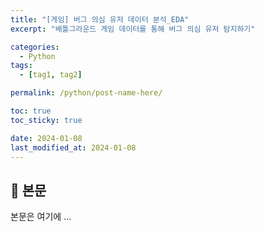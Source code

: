 ```yaml
---
title: "[게임] 버그 의심 유저 데이터 분석_EDA"
excerpt: "배틀그라운드 게임 데이터를 통해 버그 의심 유저 탐지하기"

categories:
  - Python
tags:
  - [tag1, tag2]

permalink: /python/post-name-here/

toc: true
toc_sticky: true

date: 2024-01-08
last_modified_at: 2024-01-08
---
```


## 🦥 본문

본문은 여기에 ...
